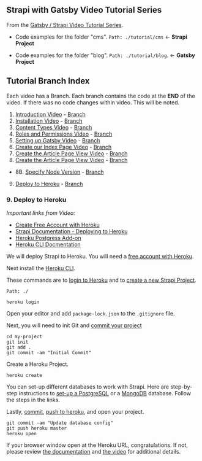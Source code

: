 ## Strapi with Gatsby Video Tutorial Series

From the [Gatsby / Strapi Video Tutorial Series](https://youtu.be/It4PRFJJaF0).

-   Code examples for the folder "cms". `Path: ./tutorial/cms` <- **Strapi Project**

-   Code examples for the folder "blog". `Path: ./tutorial/blog`. <- **Gatsby Project**

## Tutorial Branch Index

Each video has a Branch. Each branch contains the code at the **END** of the video. If there was no code changes within video. This will be noted.

1. [Introduction Video](https://youtu.be/It4PRFJJaF0) - [Branch](https://github.com/davidkartuzinski/strapi-heroku-cms-demo/tree/1-introduction)
2. [Installation Video](https://youtu.be/4QnDgxtWqOI) - [Branch](https://github.com/davidkartuzinski/strapi-heroku-cms-demo/tree/2-installation)
3. [Content Types Video](https://youtu.be/cPEkpfik6X4) - [Branch](https://github.com/davidkartuzinski/strapi-heroku-cms-demo/tree/3-content-types)
4. [Roles and Permissions Video](https://youtu.be/1jev6QRwcSo) - [Branch](https://github.com/davidkartuzinski/strapi-heroku-cms-demo/tree/4-roles-and-permissions)
5. [Setting up Gatsby Video](https://youtu.be/SnrEEW1uTlU) - [Branch](https://github.com/davidkartuzinski/strapi-heroku-cms-demo/tree/5-setting-up-gatsby)
6. [Create our Index Page Video](https://youtu.be/UaFgCubwRD8) - [Branch](https://github.com/davidkartuzinski/strapi-heroku-cms-demo/tree/6-create-our-index-page)
7. [Create the Article Page View Video](https://youtu.be/ub-uB17ufe0) - [Branch](https://github.com/davidkartuzinski/strapi-heroku-cms-demo/tree/7-create-the-article-page-view)
8. [Create the Article Page View Video](https://youtu.be/mPyJrjD3oU0) - [Branch](https://github.com/davidkartuzinski/strapi-heroku-cms-demo/tree/8-gatsby-images-and-author-page)

-   8B. [Specify Node Version](https://youtu.be/5uTR1uOZZQo) - [Branch](https://github.com/davidkartuzinski/strapi-heroku-cms-demo/tree/8b-specify-node-version)

9. [Deploy to Heroku](https://youtu.be/M1rEwMXK2z4) - [Branch](#)

### 9. Deploy to Heroku

_Important links from Video:_

-   [Create Free Account with Heroku](https://signup.heroku.com/login)
-   [Strapi Documentation - Deploying to Heroku](https://strapi.io/documentation/3.x.x/guides/deployment.html#heroku)
-   [Heroku Postgress Add-on](https://elements.heroku.com/addons/heroku-postgresql)
-   [Heroku CLI Docmentation](https://devcenter.heroku.com/articles/heroku-cli)

We will deploy Strapi to Heroku. You will need a [free account with Heroku](https://signup.heroku.com/login).

Next install the [Heroku CLI](https://strapi.io/documentation/3.x.x/guides/deployment.html#_1-heroku-cli-installation).

These commands are to [login to Heroku](https://strapi.io/documentation/3.x.x/guides/deployment.html#_2-login-to-heroku-from-your-cli) and to [create a new Strapi Project](https://strapi.io/documentation/3.x.x/guides/deployment.html#_3-create-a-new-project-or-use-an-existing-one).

`Path: ./`

```
heroku login
```

Open your editor and add `package-lock.json` to the `.gitignore` file.

Next, you will need to init Git and [commit your project](https://strapi.io/documentation/3.x.x/guides/deployment.html#_5-init-a-git-repository-and-commit-your-project)

```
cd my-project
git init
git add .
git commit -am "Initial Commit"
```

Create a Heroku Project.

```
heroku create
```

You can set-up different databases to work with Strapi. Here are step-by-step instructions to [set-up a PostgreSQL](https://strapi.io/documentation/3.x.x/guides/deployment.html#heroku-postgresql) or a [MongoDB](https://strapi.io/documentation/3.x.x/guides/deployment.html#heroku-mongodb) database. Follow the steps in the links.

Lastly, [commit](https://strapi.io/documentation/3.x.x/guides/deployment.html#_8-commit-your-changes), [push to heroku](https://strapi.io/documentation/3.x.x/guides/deployment.html#_9-deploy), and open your project.

```
git commit -am "Update database config"
git push heroku master
heroku open
```

If your browser window open at the Heroku URL, congratulations. If not, please review [the documentation](https://strapi.io/documentation/3.x.x/guides/deployment.html#heroku) and [the video](https://www.youtube.com/watch?v=M1rEwMXK2z4) for additional details.
